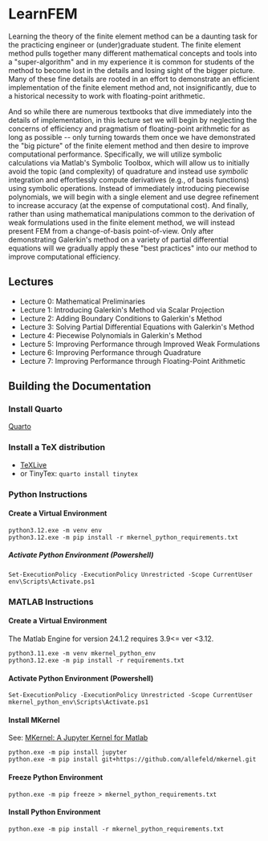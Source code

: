 # LearnFEM

Learning the theory of the finite element method can be a daunting task for the practicing engineer or (under)graduate student.
The finite element method pulls together many different mathematical concepts and tools into a "super-algorithm" and in my experience it is common for students of the method to become lost in the details and losing sight of the bigger picture. 
Many of these fine details are rooted in an effort to demonstrate an efficient implementation of the finite element method and, not insignificantly, due to a historical necessity to work with floating-point arithmetic.

And so while there are numerous textbooks that dive immediately into the details of implementation, in this lecture set we will begin by neglecting the concerns of efficiency and pragmatism of floating-point arithmetic for as long as possible -- only turning towards them once we have demonstrated the "big picture" of the finite element method and then desire to improve computational performance.
Specifically, we will utilize symbolic calculations via Matlab's Symbolic Toolbox, which will allow us to initially avoid the topic (and complexity) of quadrature and instead use *symbolic* integration and effortlessly compute derivatives (e.g., of basis functions) using symbolic operations.
Instead of immediately introducing piecewise polynomials, we will begin with a single element and use degree refinement to increase accuracy (at the expense of computational cost).
And finally, rather than using mathematical manipulations common to the derivation of weak formulations used in the finite element method, we will instead present FEM from a change-of-basis point-of-view.
Only after demonstrating Galerkin's method on a variety of partial differential equations will we gradually apply these "best practices" into our method to improve computational efficiency.

## Lectures
  * Lecture 0: Mathematical Preliminaries
  * Lecture 1: Introducing Galerkin's Method via Scalar Projection
  * Lecture 2: Adding Boundary Conditions to Galerkin's Method
  * Lecture 3: Solving Partial Differential Equations with Galerkin's Method
  * Lecture 4: Piecewise Polynomials in Galerkin's Method
  * Lecture 5: Improving Performance through Improved Weak Formulations
  * Lecture 6: Improving Performance through Quadrature
  * Lecture 7: Improving Performance through Floating-Point Arithmetic

## Building the Documentation

### Install Quarto
[Quarto](https://quarto.org/docs/get-started/)

### Install a TeX distribution
* [TeXLive](https://www.tug.org/texlive/windows.html#install)
* or TinyTex: `quarto install tinytex`

### Python Instructions
#### Create a Virtual Environment
```
python3.12.exe -m venv env
python3.12.exe -m pip install -r mkernel_python_requirements.txt
```
##### Activate Python Environment (Powershell)
```
Set-ExecutionPolicy -ExecutionPolicy Unrestricted -Scope CurrentUser
env\Scripts\Activate.ps1
```

### MATLAB Instructions
#### Create a Virtual Environment
The Matlab Engine for version 24.1.2 requires 3.9<= ver <3.12.
```
python3.11.exe -m venv mkernel_python_env
python3.12.exe -m pip install -r requirements.txt
```

#### Activate Python Environment (Powershell)
```
Set-ExecutionPolicy -ExecutionPolicy Unrestricted -Scope CurrentUser
mkernel_python_env\Scripts\Activate.ps1
```

#### Install MKernel
See: [MKernel: A Jupyter Kernel for Matlab](https://github.com/allefeld/mkernel)
```
python.exe -m pip install jupyter
python.exe -m pip install git+https://github.com/allefeld/mkernel.git
```

#### Freeze Python Environment
```
python.exe -m pip freeze > mkernel_python_requirements.txt
```

#### Install Python Environment
```
python.exe -m pip install -r mkernel_python_requirements.txt
```